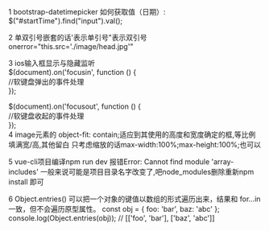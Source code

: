 1  bootstrap-datetimepicker 如何获取值（日期）:   
   $("#startTime").find("input").val();  
   
2  单双引号嵌套的话\'表示单引号\"表示双引号 onerror="this.src=\'./image/head.jpg\'"

3  ios输入框显示与隐藏监听  
   $(document).on('focusin', function () {  
     //软键盘弹出的事件处理  
   });  

   $(document).on('focusout', function () {  
     //软键盘收起的事件处理  
   });  
4  image元素的 object-fit: contain;适应到其使用的高度和宽度确定的框,等比例填满宽/高,其他留白
   只考虑缩放的话max-width:100%;max-height:100%;也可以

5  vue-cli项目编译npm run dev 报错Error: Cannot find module 'array-includes'
    一般来说可能是项目目录名字改变了,吧node_modules删除重新npm install 即可
    
6  Object.entries() 可以把一个对象的键值以数组的形式遍历出来，结果和 for...in 一致，但不会遍历原型属性。
   const obj = { foo: 'bar', baz: 'abc' }; 
   console.log(Object.entries(obj));  // [['foo', 'bar'], ['baz', 'abc']]
   

